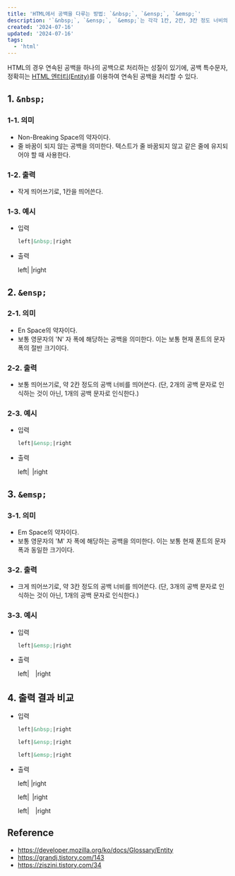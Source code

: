 ```yaml
---
title: 'HTML에서 공백을 다루는 방법: `&nbsp;`, `&ensp;`, `&emsp;`'
description: '`&nbsp;`, `&ensp;`, `&emsp;`는 각각 1칸, 2칸, 3칸 정도 너비의 공백을 생성한다.'
created: '2024-07-16'
updated: '2024-07-16'
tags:
  - 'html'
---
```


HTML의 경우 연속된 공백을 하나의 공백으로 처리하는 성질이 있기에, 공백 특수문자, 정확히는 [HTML 엔터티(Entity)](https://developer.mozilla.org/ko/docs/Glossary/Entity)를 이용하여 연속된 공백을 처리할 수 있다.

## 1. `&nbsp;`

### 1-1. 의미

- Non-Breaking Space의 약자이다.
- 줄 바꿈이 되지 않는 공백을 의미한다. 텍스트가 줄 바꿈되지 않고 같은 줄에 유지되어야 할 때 사용한다.

### 1-2. 출력

- 작게 띄어쓰기로, 1칸을 띄어쓴다.

### 1-3. 예시

- 입력

  ```html
  left|&nbsp;|right
  ```

- 출력

  left|&nbsp;|right

## 2. `&ensp;`

### 2-1. 의미

- En Space의 약자이다.
- 보통 영문자의 'N' 자 폭에 해당하는 공백을 의미한다. 이는 보통 현재 폰트의 문자 폭의 절반 크기이다.

### 2-2. 출력

- 보통 띄어쓰기로, 약 2칸 정도의 공백 너비를 띄어쓴다. (단, 2개의 공백 문자로 인식하는 것이 아닌, 1개의 공백 문자로 인식한다.)

### 2-3. 예시

- 입력

  ```html
  left|&ensp;|right
  ```

- 출력

  left|&ensp;|right

## 3. `&emsp;`

### 3-1. 의미

- Em Space의 약자이다.
- 보통 영문자의 'M' 자 폭에 해당하는 공백을 의미한다. 이는 보통 현재 폰트의 문자 폭과 동일한 크기이다.

### 3-2. 출력

- 크게 띄어쓰기로, 약 3칸 정도의 공백 너비를 띄어쓴다. (단, 3개의 공백 문자로 인식하는 것이 아닌, 1개의 공백 문자로 인식한다.)

### 3-3. 예시

- 입력

  ```html
  left|&emsp;|right
  ```

- 출력

  left|&emsp;|right

## 4. 출력 결과 비교

- 입력

  ```html
  left|&nbsp;|right

  left|&ensp;|right

  left|&emsp;|right
  ```

- 출력

  left|&nbsp;|right

  left|&ensp;|right

  left|&emsp;|right

## Reference

- <https://developer.mozilla.org/ko/docs/Glossary/Entity>
- <https://grandj.tistory.com/143>
- <https://ziszini.tistory.com/34>
